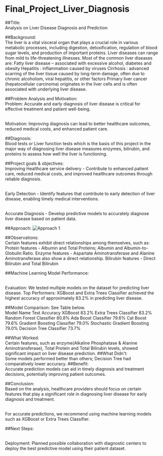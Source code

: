 # Final_Project_Liver_Diagnosis
##Title: 
<br>Analysis on Liver Disease Diagnosis and Prediction

##Background:
<br>The liver is a vital visceral organ that plays a crucial role in various metabolic processes, including digestion, detoxification, regulation of blood sugar levels, and production of important proteins. Liver diseases can range from mild to life-threatening illnesses. 
Most of the common liver diseases are:
Fatty liver disease – associated with excessive alcohol, diabetes and obesity
Hepatitis : inflammation caused by viruses 
Cirrhosis : advanced scarring of the liver tissue caused by long-term damage, often due to chronic alcoholism, viral hepatitis, or other factors
Primary liver cancer (hepatocellular carcinoma) originates in the liver cells and is often associated with underlying liver disease.

##Problem Analysis and Motivation:
<br>Problem: Accurate and early diagnosis of liver disease is critical for effective treatment and patient well-being.

<br>Motivation: Improving diagnosis can lead to better healthcare outcomes, reduced medical costs, and enhanced patient care.

##Diagnosis:
<br>Blood tests or Liver function tests which is the basis of this project in the major way of diagnosing liver disease measures enzymes, bilirubin, and proteins to assess how well the liver is functioning.

##Project goals & objectives:
<br>Improving Healthcare service delivery -  Contribute to enhanced patient care, reduced medical costs, and improved healthcare outcomes through reliable diagnosis.

<br>Early Detection - Identify features that contribute to early detection of liver disease, enabling timely medical interventions.

<br>Accurate Diagnosis - Develop predictive models to accurately diagnose liver disease based on patient data.

##Approach:
![Approach 1](https://github.com/Ikennaodinye/Final_Project_Liver_Diagnosis/assets/133932487/8ff79810-5ad8-4ddf-9ace-d4786ecdbf3e)


##Observations:
<br>Certain features exhibit direct relationships among themselves, such as:
Protein features  - Albumin and Total Proteins; Albumin and Albumin-to-Globulin Ratio.
Enzyme features  - Aspartate Aminotransferase and Alanine Aminotransferase also show a direct relationship.
Bilirubin features - Direct Bilirubin and Total Bilirubin

##Machine Learning Model Performance:

<br>Evaluation: We tested multiple models on the dataset for predicting liver disease.
Top Performers: XGBoost and Extra Trees Classifier achieved the highest accuracy of approximately 83.2% in predicting liver disease.

##Model Comparison: See Table below.
<br>Model Name	Test Accuracy
XGBoost	83.2%
Extra Trees Classifier	83.2%
Random Forest Classifier	80.8%
Ada Boost Classifier	79.6%
Cat Boost	79.6%
Gradient Boosting Classifier	79.0%
Stochastic Gradient Boosting	79.0%
Decision Tree Classifier	73.7%

##What Worked: 
<br>Certain features, such as enzyme(Alkaline Phosphatase & Alanine Aminotransferase), Total Protein and Total Bilirubin levels, showed significant impact on liver disease prediction.
##What Didn't: 
<br>Some models performed better than others; Decision Tree had comparatively lower accuracy.
##Benefit: 
<br>Accurate prediction models can aid in timely diagnosis and treatment decisions, potentially improving patient outcomes.

##Conclusion:
<br>Based on the analysis, healthcare providers should focus on certain features  that play a significant role in diagnosing liver disease for early diagnosis and treatment.

<br>For accurate predictions, we recommend using machine learning models such as XGBoost or Extra Trees Classifier.

##Next Steps:

<br>Deployment: Planned possible collaboration with diagnostic centers to deploy the best predictive model using their patient dataset.
